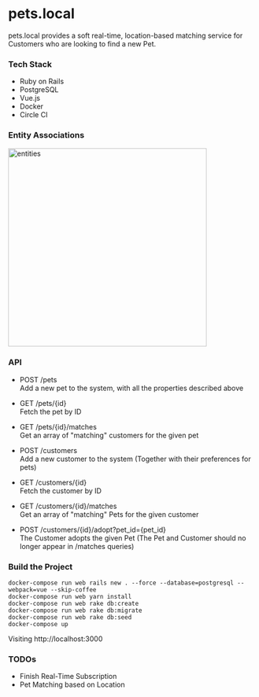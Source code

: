 # pets.local

pets.local provides a soft real-time, location-based matching service for Customers who are looking to find a new Pet.

### Tech Stack
* Ruby on Rails
* PostgreSQL
* Vue.js
* Docker
* Circle CI

### Entity Associations
<img width="403" alt="entities" src="https://user-images.githubusercontent.com/4859095/45280836-81644c80-b508-11e8-92af-5c3be9d79bd4.png">

### API
* POST /pets
<br />Add a new pet to the system, with all the properties described above

* GET /pets/{id}
<br />Fetch the pet by ID

* GET /pets/{id}/matches
<br />Get an array of "matching" customers for the given pet

* POST /customers
<br />Add a new customer to the system (Together with their preferences for pets)

* GET /customers/{id}
<br />Fetch the customer by ID

* GET /customers/{id}/matches
<br />Get an array of "matching" Pets for the given customer

* POST /customers/{id}/adopt?pet_id={pet_id}
<br />The Customer adopts the given Pet (The Pet and Customer should no longer appear in /matches queries)

### Build the Project
```
docker-compose run web rails new . --force --database=postgresql --webpack=vue --skip-coffee
docker-compose run web yarn install
docker-compose run web rake db:create
docker-compose run web rake db:migrate
docker-compose run web rake db:seed
docker-compose up
```
Visiting http://localhost:3000

### TODOs
* Finish Real-Time Subscription
* Pet Matching based on Location
